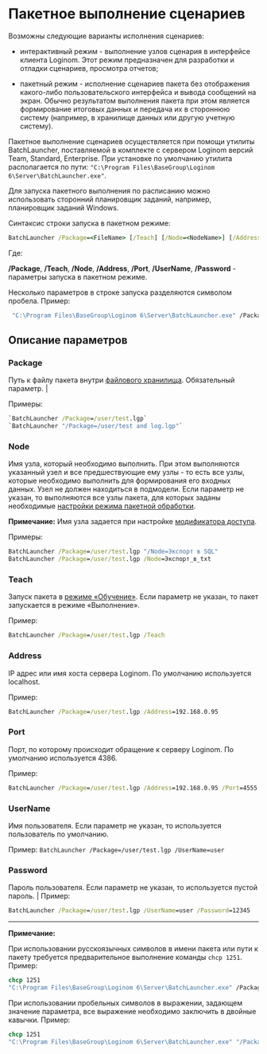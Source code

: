 # Пакетное выполнение сценариев

Возможны следующие варианты исполнения сценариев:

* интерактивный режим - выполнение узлов сценария в интерфейсе клиента Loginom. Этот режим предназначен для разработки и отладки сценариев, просмотра отчетов;

* пакетный режим - исполнение сценариев пакета без отображения какого-либо пользовательского интерфейса и вывода сообщений на экран. Обычно результатом выполнения пакета при этом является формирование итоговых данных и передача их в стороннюю систему (например, в хранилище данных или другую учетную систему).

Пакетное выполнение сценариев осуществляется при помощи утилиты BatchLauncher, поставляемой в комплекте с сервером Loginom версий Team, Standard, Enterprise. При установке по умолчанию утилита располагается по пути: `"C:\Program Files\BaseGroup\Loginom 6\Server\BatchLauncher.exe"`.

Для запуска пакетного выполнения по расписанию можно использовать сторонний планировщик заданий, например, планировщик заданий Windows.

Синтаксис строки запуска в пакетном режиме:

```cmd
BatchLauncher /Package=<FileName> [/Teach] [/Node=<NodeName>] [/Address=<Address>] [/Port=<Port>] [/UserName=<UserName> [/Password=<Password>]]
```

Где:

**/Package**, **/Teach**, **/Node**, **/Address**, **/Port**, **/UserName**, **/Password** - параметры запуска в пакетном режиме.

Несколько параметров в строке запуска разделяются символом пробела. Пример:

```cmd
 "C:\Program Files\BaseGroup\Loginom 6\Server\BatchLauncher.exe" /Package=test.lgp /Teach
 ```

## Описание параметров

### Package

Путь к файлу пакета внутри [файлового хранилища](../app/glossary/location_user_files.md). Обязательный параметр. |

Примеры:

```cmd
`BatchLauncher /Package=/user/test.lgp`
`BatchLauncher "/Package=/user/test and log.lgp"`
```

### Node

Имя узла, который необходимо выполнить. При этом выполняются указанный узел и все предшествующие ему узлы - то есть все узлы, которые необходимо выполнить для формирования его входных данных. Узел не должен находиться в подмодели. Если параметр не указан, то выполняются все узлы пакета, для которых заданы необходимые [настройки режима пакетной обработки](../app/glossary/setting_batch_processing_mode.md).

**Примечание:** Имя узла задается при настройке [модификатора доступа](../app/glossary/access_modifier.md).

 Примеры:

```cmd
BatchLauncher /Package=/user/test.lgp "/Node=Экспорт в SQL"
BatchLauncher /Package=/user/test.lgp /Node=Экспорт_в_txt
```

### Teach

Запуск пакета в [режиме «Обучение»](app/glossary/training_processors#автоматическое_обучение). Если параметр не указан, то пакет запускается в режиме «Выполнение».

Пример:

```cmd
BatchLauncher /Package=/user/test.lgp /Teach
```

### Address

IP адрес или имя хоста сервера Loginom. По умолчанию используется localhost.

Пример:

```cmd
BatchLauncher /Package=/user/test.lgp /Address=192.168.0.95
```

### Port

Порт, по которому происходит обращение к серверу Loginom. По умолчанию используется 4386.

Пример:

```cmd
BatchLauncher /Package=/user/test.lgp /Address=192.168.0.95 /Port=4555
```

### UserName

Имя пользователя. Если параметр не указан, то используется пользователь по умолчанию.

Пример: `BatchLauncher /Package=/user/test.lgp /UserName=user`

### Password

Пароль пользователя. Если параметр не указан, то используется пустой пароль. |
Пример:

```cmd
BatchLauncher /Package=/user/test.lgp /UserName=user /Password=12345
```

------------------

**Примечание:**

При использовании русскоязычных символов в имени пакета или пути к пакету требуется предварительное выполнение команды `chcp 1251`. Пример:

```cmd
chcp 1251
"C:\Program Files\BaseGroup\Loginom 6\Server\BatchLauncher.exe" /Package=/user/Обучение_квантования/Квантование.lgp /Teach
```

При использовании пробельных символов в выражении, задающем значение параметра, все выражение необходимо заключить в двойные кавычки. Пример:

```cmd
chcp 1251
"C:\Program Files\BaseGroup\Loginom 6\Server\BatchLauncher.exe" "/Package=/user/Обучение квантования/Квантование.lgp" /Teach
```
